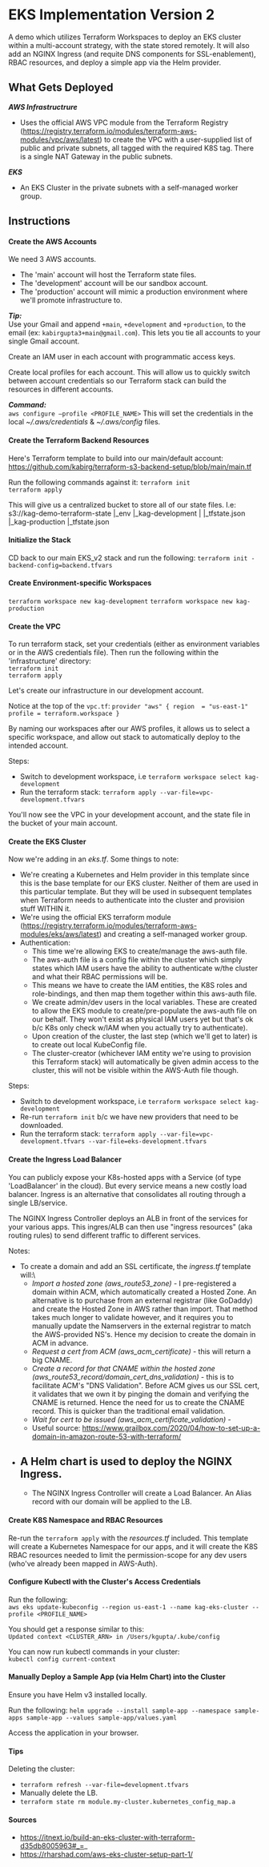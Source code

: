 # EKS Implementation Version 2

A demo which utilizes Terraform Workspaces to deploy an EKS cluster within a multi-account strategy, with the state stored remotely. It will also add an NGINX Ingress (and requite DNS components for SSL-enablement), RBAC resources, and deploy a simple app via the Helm provider.

## What Gets Deployed
***AWS Infrastructrure***
- Uses the official AWS VPC module from the Terraform Registry (https://registry.terraform.io/modules/terraform-aws-modules/vpc/aws/latest) to create the VPC with a user-supplied list of public and private subnets, all tagged with the required K8S tag. There is a single NAT Gateway in the public subnets.

***EKS***
- An EKS Cluster in the private subnets with a self-managed worker group.

## Instructions

#### Create the AWS Accounts
We need 3 AWS accounts.
- The 'main' account will host the Terraform state files.
- The 'development' account will be our sandbox account.
- The 'production' account will mimic a production environment where we'll promote infrastructure to.

***Tip:***\
Use your Gmail and append `+main`, `+development` and `+production`, to the email (ex: `kabirgupta3+main@gmail.com`). This lets you tie all accounts to your single Gmail account.

Create an IAM user in each account with programmatic access keys.

Create local profiles for each account. This will allow us to quickly switch between account credentials so our Terraform stack can build the resources in different accounts.

***Command:***\
`aws configure —profile <PROFILE_NAME>`
This will set the credentials in the local *~/.aws/credentials* & *~/.aws/config* files.


#### Create the Terraform Backend Resources
Here's Terraform template to build into our main/default account:
https://github.com/kabirg/terraform-s3-backend-setup/blob/main/main.tf

Run the following commands against it:
`terraform init`\
`terraform apply`

This will give us a centralized bucket to store all of our state files. I.e:
s3://kag-demo-terraform-state
|_env
  |_kag-development
  | |_tfstate.json
  |_kag-production
    |_tfstate.json


#### Initialize the Stack
CD back to our main EKS_v2 stack and run the following:
`terraform init -backend-config=backend.tfvars`


#### Create Environment-specific Workspaces
`terraform workspace new kag-development`
`terraform workspace new kag-production`


#### Create the VPC
To run terraform stack, set your credentials (either as environment variables or in the AWS credentials file). Then run the following within the 'infrastructure' directory:\
`terraform init`\
`terraform apply`

Let's create our infrastructure in our development account.

Notice at the top of the `vpc.tf`:
`provider "aws" {
  region  = "us-east-1"
  profile = terraform.workspace
}`

By naming our workspaces after our AWS profiles, it allows us to select a specific workspace, and allow out stack to automatically deploy to the intended account.

Steps:
- Switch to development workspace, i.e `terraform workspace select kag-development`
- Run the terraform stack: `terraform apply --var-file=vpc-development.tfvars`

You'll now see the VPC in your development account, and the state file in the bucket of your main account.


#### Create the EKS Cluster
Now we're adding in an *eks.tf*. Some things to note:
- We're creating a Kubernetes and Helm provider in this template since this is the base template for our EKS cluster. Neither of them are used in this particular template. But they will be used in subsequent templates when Terraform needs to authenticate into the cluster and provision stuff WITHIN it.
- We're using the official EKS terraform module (https://registry.terraform.io/modules/terraform-aws-modules/eks/aws/latest) and creating a self-managed worker group.
- Authentication:
  - This time we're allowing EKS to create/manage the aws-auth file.
  - The aws-auth file is a config file within the cluster which simply states which IAM users have the ability to authenticate w/the cluster and what their RBAC permissions will be.
  - This means we have to create the IAM entities, the K8S roles and role-bindings, and then map them together within this aws-auth file.
  - We create admin/dev users in the local variables. These are created to allow the EKS module to create/pre-populate the aws-auth file on our behalf. They won't exist as physical IAM users yet but that's ok b/c K8s only check w/IAM when you actually try to authenticate).
  - Upon creation of the cluster, the last step (which we'll get to later) is to create out local KubeConfig file.
  - The cluster-creator (whichever IAM entity we're using to provision this Terraform stack) will automatically be given admin access to the cluster, this will not be visible within the AWS-Auth file though.

Steps:
- Switch to development workspace, i.e `terraform workspace select kag-development`
- Re-run `terraform init` b/c we have new providers that need to be downloaded.
- Run the terraform stack: `terraform apply --var-file=vpc-development.tfvars --var-file=eks-development.tfvars`


#### Create the Ingress Load Balancer
You can publicly expose your K8s-hosted apps with a Service (of type 'LoadBalancer' in the cloud). But every service means a new costly load balancer. Ingress is an alternative that consolidates all routing through a single LB/service.

The NGINX Ingress Controller deploys an ALB in front of the services for your various apps. This ingres/ALB can then use "ingress resources" (aka routing rules) to send different traffic to different services.

Notes:
- To create a domain and add an SSL certificate, the *ingress.tf* template will:\
  - *Import a hosted zone (aws_route53_zone)* - I pre-registered a domain within ACM, which automatically created a Hosted Zone. An alternative is to purchase from an external registrar (like GoDaddy) and create the Hosted Zone in AWS rather than import. That method takes much longer to validate however, and it requires you to manually update the Namservers in the external registrar to match the AWS-provided NS's. Hence my decision to create the domain in ACM in advance.
  - *Request a cert from ACM (aws_acm_certificate)* - this will return a big CNAME.
  - *Create a record for that CNAME within the hosted zone (aws_route53_record/domain_cert_dns_validation)* - this is to facilitate ACM's "DNS Validation". Before ACM gives us our SSL cert, it validates that we own it by pinging the domain and verifying the CNAME is returned. Hence the need for us to create the CNAME record. This is quicker than the traditional email validation.
  - *Wait for cert to be issued (aws_acm_certificate_validation)* -
  - Useful source: https://www.grailbox.com/2020/04/how-to-set-up-a-domain-in-amazon-route-53-with-terraform/
- A Helm chart is used to deploy the NGINX Ingress.
  -
  - The NGINX Ingress Controller will create a Load Balancer. An Alias record with our domain will be applied to the LB.


#### Create K8S Namespace and RBAC Resources
Re-run the `terraform apply` with the *resources.tf* included. This template will create a Kubernetes Namespace for our apps, and it will create the K8S RBAC resources needed to limit the permission-scope for any dev users (who've already been mapped in AWS-Auth).


#### Configure Kubectl with the Cluster's Access Credentials
Run the following:\
`aws eks update-kubeconfig --region us-east-1 --name kag-eks-cluster --profile <PROFILE_NAME>`

You should get a response similar to this:\
`Updated context <CLUSTER_ARN> in /Users/kgupta/.kube/config`

You can now run kubectl commands in your cluster:\
`kubectl config current-context`


#### Manually Deploy a Sample App (via Helm Chart) into the Cluster
Ensure you have Helm v3 installed locally.

Run the following:
`helm upgrade --install sample-app --namespace sample-apps sample-app --values sample-app/values.yaml`

Access the application in your browser.


#### Tips
Deleting the cluster:
- `terraform refresh --var-file=development.tfvars`
- Manually delete the LB.
- `terraform state rm module.my-cluster.kubernetes_config_map.a`


#### Sources
- https://itnext.io/build-an-eks-cluster-with-terraform-d35db8005963#_=_
- https://rharshad.com/aws-eks-cluster-setup-part-1/
